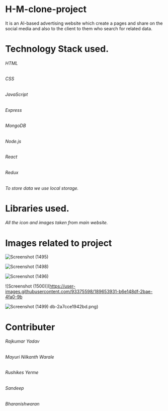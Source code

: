 
# H-M-clone-project
It is an AI-based advertising website which create a pages and share on the social media and also to the client to them who search for related data.

# Technology Stack used.
###### HTML
###### CSS
###### JavaScript
###### Express
###### MongoDB
###### Node.js
###### React
###### Redux
###### To store data we use local storage.

# Libraries used.
###### All the icon and images taken from main website.



# Images related to project

![Screenshot (1495)](https://user-images.githubusercontent.com/93375598/189653741-58d39a95-a92d-4bbb-ac53-10ce876460f4.png)

![Screenshot (1498)](https://user-images.githubusercontent.com/93375598/189653801-fb1e2a8b-efe2-4d7a-b902-b36c1194f93a.png)

![Screenshot (1496)](https://user-images.githubusercontent.com/93375598/189653898-8f4943f6-4620-496d-9a3e-3594733e1acf.png)

![Screenshot (1500)](https://user-images.githubusercontent.com/93375598/189653931-b6e148df-2bae-4fa0-9b

![Screenshot (1499)](https://user-images.githubusercontent.com/93375598/189654050-b0de6cfd-ef33-4e56-9b34-89a020bbd903.png)
db-2a7cce1942bd.png)

# Contributer

###### Rajkumar Yadav
###### Mayuri Nilkanth Warale
###### Rushikes Yerme
###### Sandeep
###### Bharanishwaran
